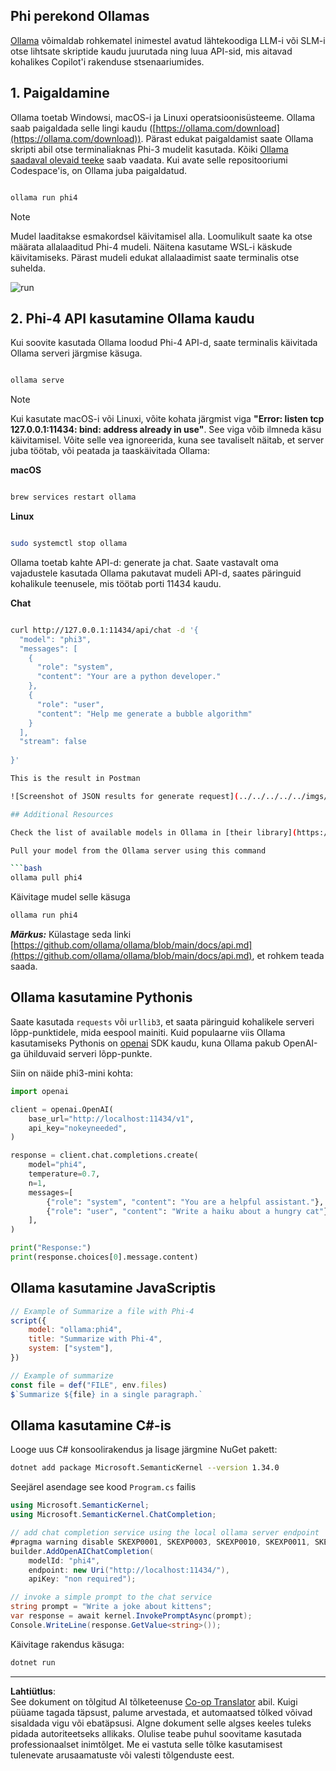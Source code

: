 <!--
CO_OP_TRANSLATOR_METADATA:
{
  "original_hash": "0b38834693bb497f96bf53f0d941f9a1",
  "translation_date": "2025-10-11T12:29:06+00:00",
  "source_file": "md/01.Introduction/02/04.Ollama.md",
  "language_code": "et"
}
-->
## Phi perekond Ollamas

[Ollama](https://ollama.com) võimaldab rohkematel inimestel avatud lähtekoodiga LLM-i või SLM-i otse lihtsate skriptide kaudu juurutada ning luua API-sid, mis aitavad kohalikes Copilot'i rakenduse stsenaariumides.

## **1. Paigaldamine**

Ollama toetab Windowsi, macOS-i ja Linuxi operatsioonisüsteeme. Ollama saab paigaldada selle lingi kaudu ([https://ollama.com/download](https://ollama.com/download)). Pärast edukat paigaldamist saate Ollama skripti abil otse terminaliaknas Phi-3 mudelit kasutada. Kõiki [Ollama saadaval olevaid teeke](https://ollama.com/library) saab vaadata. Kui avate selle repositooriumi Codespace'is, on Ollama juba paigaldatud.

```bash

ollama run phi4

```

> [!NOTE]
> Mudel laaditakse esmakordsel käivitamisel alla. Loomulikult saate ka otse määrata allalaaditud Phi-4 mudeli. Näitena kasutame WSL-i käskude käivitamiseks. Pärast mudeli edukat allalaadimist saate terminalis otse suhelda.

![run](../../../../../imgs/01/02/04/ollama_run.png)

## **2. Phi-4 API kasutamine Ollama kaudu**

Kui soovite kasutada Ollama loodud Phi-4 API-d, saate terminalis käivitada Ollama serveri järgmise käsuga.

```bash

ollama serve

```

> [!NOTE]
> Kui kasutate macOS-i või Linuxi, võite kohata järgmist viga **"Error: listen tcp 127.0.0.1:11434: bind: address already in use"**. See viga võib ilmneda käsu käivitamisel. Võite selle vea ignoreerida, kuna see tavaliselt näitab, et server juba töötab, või peatada ja taaskäivitada Ollama:

**macOS**

```bash

brew services restart ollama

```

**Linux**

```bash

sudo systemctl stop ollama

```

Ollama toetab kahte API-d: generate ja chat. Saate vastavalt oma vajadustele kasutada Ollama pakutavat mudeli API-d, saates päringuid kohalikule teenusele, mis töötab porti 11434 kaudu.

**Chat**

```bash

curl http://127.0.0.1:11434/api/chat -d '{
  "model": "phi3",
  "messages": [
    {
      "role": "system",
      "content": "Your are a python developer."
    },
    {
      "role": "user",
      "content": "Help me generate a bubble algorithm"
    }
  ],
  "stream": false
  
}'

This is the result in Postman

![Screenshot of JSON results for generate request](../../../../../imgs/01/02/04/ollama_gen.png)

## Additional Resources

Check the list of available models in Ollama in [their library](https://ollama.com/library).

Pull your model from the Ollama server using this command

```bash
ollama pull phi4
```

Käivitage mudel selle käsuga

```bash
ollama run phi4
```

***Märkus:*** Külastage seda linki [https://github.com/ollama/ollama/blob/main/docs/api.md](https://github.com/ollama/ollama/blob/main/docs/api.md), et rohkem teada saada.

## Ollama kasutamine Pythonis

Saate kasutada `requests` või `urllib3`, et saata päringuid kohalikele serveri lõpp-punktidele, mida eespool mainiti. Kuid populaarne viis Ollama kasutamiseks Pythonis on [openai](https://pypi.org/project/openai/) SDK kaudu, kuna Ollama pakub OpenAI-ga ühilduvaid serveri lõpp-punkte.

Siin on näide phi3-mini kohta:

```python
import openai

client = openai.OpenAI(
    base_url="http://localhost:11434/v1",
    api_key="nokeyneeded",
)

response = client.chat.completions.create(
    model="phi4",
    temperature=0.7,
    n=1,
    messages=[
        {"role": "system", "content": "You are a helpful assistant."},
        {"role": "user", "content": "Write a haiku about a hungry cat"},
    ],
)

print("Response:")
print(response.choices[0].message.content)
```

## Ollama kasutamine JavaScriptis 

```javascript
// Example of Summarize a file with Phi-4
script({
    model: "ollama:phi4",
    title: "Summarize with Phi-4",
    system: ["system"],
})

// Example of summarize
const file = def("FILE", env.files)
$`Summarize ${file} in a single paragraph.`
```

## Ollama kasutamine C#-is

Looge uus C# konsoolirakendus ja lisage järgmine NuGet pakett:

```bash
dotnet add package Microsoft.SemanticKernel --version 1.34.0
```

Seejärel asendage see kood `Program.cs` failis

```csharp
using Microsoft.SemanticKernel;
using Microsoft.SemanticKernel.ChatCompletion;

// add chat completion service using the local ollama server endpoint
#pragma warning disable SKEXP0001, SKEXP0003, SKEXP0010, SKEXP0011, SKEXP0050, SKEXP0052
builder.AddOpenAIChatCompletion(
    modelId: "phi4",
    endpoint: new Uri("http://localhost:11434/"),
    apiKey: "non required");

// invoke a simple prompt to the chat service
string prompt = "Write a joke about kittens";
var response = await kernel.InvokePromptAsync(prompt);
Console.WriteLine(response.GetValue<string>());
```

Käivitage rakendus käsuga:

```bash
dotnet run
```

---

**Lahtiütlus**:  
See dokument on tõlgitud AI tõlketeenuse [Co-op Translator](https://github.com/Azure/co-op-translator) abil. Kuigi püüame tagada täpsust, palume arvestada, et automaatsed tõlked võivad sisaldada vigu või ebatäpsusi. Algne dokument selle algses keeles tuleks pidada autoriteetseks allikaks. Olulise teabe puhul soovitame kasutada professionaalset inimtõlget. Me ei vastuta selle tõlke kasutamisest tulenevate arusaamatuste või valesti tõlgenduste eest.